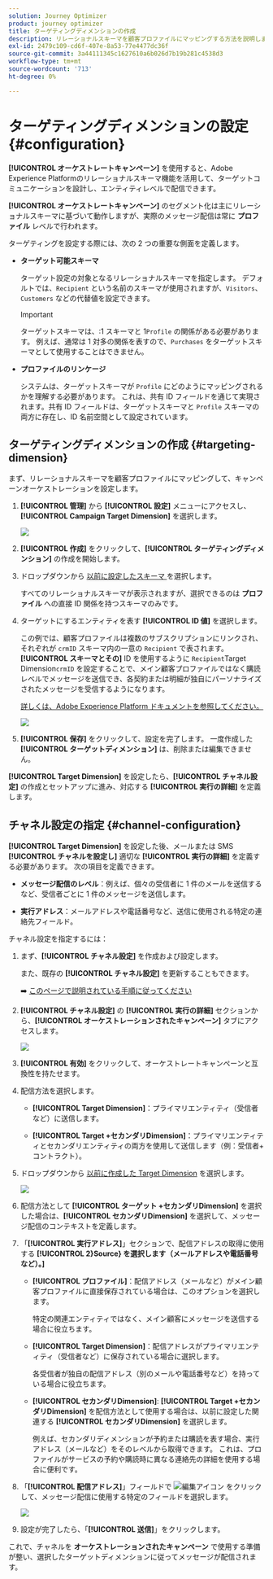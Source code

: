 ```yaml
---
solution: Journey Optimizer
product: journey optimizer
title: ターゲティングディメンションの作成
description: リレーショナルスキーマを顧客プロファイルにマッピングする方法を説明します
exl-id: 2479c109-cd6f-407e-8a53-77e4477dc36f
source-git-commit: 3a44111345c1627610a6b026d7b19b281c4538d3
workflow-type: tm+mt
source-wordcount: '713'
ht-degree: 0%

---
```



# ターゲティングディメンションの設定 {#configuration}

**[!UICONTROL オーケストレートキャンペーン]** を使用すると、Adobe Experience Platformのリレーショナルスキーマ機能を活用して、ターゲットコミュニケーションを設計し、エンティティレベルで配信できます。

**[!UICONTROL オーケストレートキャンペーン]** のセグメント化は主にリレーショナルスキーマに基づいて動作しますが、実際のメッセージ配信は常に **プロファイル** レベルで行われます。

ターゲティングを設定する際には、次の 2 つの重要な側面を定義します。

* **ターゲット可能スキーマ**

  ターゲット設定の対象となるリレーショナルスキーマを指定します。 デフォルトでは、`Recipient` という名前のスキーマが使用されますが、`Visitors`、`Customers` などの代替値を設定できます。

  >[!IMPORTANT]
  >
  > ターゲットスキーマは、:1 スキーマと 1`Profile` の関係がある必要があります。 例えば、通常は 1 対多の関係を表すので、`Purchases` をターゲットスキーマとして使用することはできません。

* **プロファイルのリンケージ**

  システムは、ターゲットスキーマが `Profile` にどのようにマッピングされるかを理解する必要があります。 これは、共有 ID フィールドを通じて実現されます。共有 ID フィールドは、ターゲットスキーマと `Profile` スキーマの両方に存在し、ID 名前空間として設定されています。

## ターゲティングディメンションの作成 {#targeting-dimension}

まず、リレーショナルスキーマを顧客プロファイルにマッピングして、キャンペーンオーケストレーションを設定します。

1. **[!UICONTROL 管理]** から **[!UICONTROL 設定]** メニューにアクセスし、**[!UICONTROL Campaign Target Dimension]** を選択します。

   ![](assets/target-dimension-1.png)

1. **[!UICONTROL 作成]** をクリックして、**[!UICONTROL ターゲティングディメンション]** の作成を開始します。

1. ドロップダウンから [ 以前に設定したスキーマ ](gs-schemas.md)&#x200B;を選択します。

   すべてのリレーショナルスキーマが表示されますが、選択できるのは **プロファイル** への直接 ID 関係を持つスキーマのみです。

1. ターゲットにするエンティティを表す **[!UICONTROL ID 値]** を選択します。

   この例では、顧客プロファイルは複数のサブスクリプションにリンクされ、それぞれが `crmID` スキーマ内の一意の `Recipient` で表されます。 **[!UICONTROL スキーマとその]** ID を使用するように `Recipient`Target Dimension`crmID` を設定することで、メイン顧客プロファイルではなく購読レベルでメッセージを送信でき、各契約または明細が独自にパーソナライズされたメッセージを受信するようになります。

   [詳しくは、Adobe Experience Platform ドキュメントを参照してください。](https://experienceleague.adobe.com/ja/docs/experience-platform/xdm/schema/composition#identity)

   ![](assets/target-dimension-2.png)

1. **[!UICONTROL 保存]** をクリックして、設定を完了します。 一度作成した **[!UICONTROL ターゲットディメンション]** は、削除または編集できません。

**[!UICONTROL Target Dimension]** を設定したら、**[!UICONTROL チャネル設定]** の作成とセットアップに進み、対応する **[!UICONTROL 実行の詳細]** を定義します。

## チャネル設定の指定 {#channel-configuration}

**[!UICONTROL Target Dimension]** を設定した後、メールまたは SMS **[!UICONTROL チャネルを設定し]** 適切な **[!UICONTROL 実行の詳細]** を定義する必要があります。 次の項目を定義できます。

* **メッセージ配信のレベル**：例えば、個々の受信者に 1 件のメールを送信するなど、受信者ごとに 1 件のメッセージを送信します。

* **実行アドレス**：メールアドレスや電話番号など、送信に使用される特定の連絡先フィールド。

チャネル設定を指定するには：

1. まず、**[!UICONTROL チャネル設定]** を作成および設定します。

   また、既存の **[!UICONTROL チャネル設定]** を更新することもできます。

   ➡️ [ このページで説明されている手順に従ってください ](../email/surface-personalization.md)

1. **[!UICONTROL チャネル設定]** の **[!UICONTROL 実行の詳細]** セクションから、**[!UICONTROL オーケストレーションされたキャンペーン]** タブにアクセスします。

   ![](assets/target-dimension-3.png)

1. **[!UICONTROL 有効]** をクリックして、オーケストレートキャンペーンと互換性を持たせます。

1. 配信方法を選択します。

   * **[!UICONTROL Target Dimension]**：プライマリエンティティ（受信者など）に送信します。

   * **[!UICONTROL Target +セカンダリDimension]**：プライマリエンティティとセカンダリエンティティの両方を使用して送信します（例：受信者+ コントラクト）。

1. ドロップダウンから [ 以前に作成した Target Dimension](#targeting-dimension) を選択します。

   ![](assets/target-dimension-4.png)

1. 配信方法として **[!UICONTROL ターゲット +セカンダリDimension]** を選択した場合は、**[!UICONTROL セカンダリDimension]** を選択して、メッセージ配信のコンテキストを定義します。

1. 「**[!UICONTROL 実行アドレス]**」セクションで、配信アドレスの取得に使用する **[!UICONTROL 2&rbrace;Source&rbrace; を選択します（メールアドレスや電話番号など）。]**

   * **[!UICONTROL プロファイル]**：配信アドレス（メールなど）がメイン顧客プロファイルに直接保存されている場合は、このオプションを選択します。

     特定の関連エンティティではなく、メイン顧客にメッセージを送信する場合に役立ちます。

   * **[!UICONTROL Target Dimension]**：配信アドレスがプライマリエンティティ（受信者など）に保存されている場合に選択します。

     各受信者が独自の配信アドレス（別のメールや電話番号など）を持っている場合に役立ちます。

   * **[!UICONTROL セカンダリDimension]**: **[!UICONTROL Target +セカンダリDimension]** を配信方法として使用する場合は、以前に設定した関連する **[!UICONTROL セカンダリDimension]** を選択します。

     例えば、セカンダリディメンションが予約または購読を表す場合、実行アドレス（メールなど）をそのレベルから取得できます。 これは、プロファイルがサービスの予約や購読時に異なる連絡先の詳細を使用する場合に便利です。

1. 「**[!UICONTROL 配信アドレス]**」フィールドで ![ 編集アイコン ](assets/do-not-localize/edit.svg) をクリックして、メッセージ配信に使用する特定のフィールドを選択します。

   ![](assets/target-dimension-4.png)

1. 設定が完了したら、「**[!UICONTROL 送信]**」をクリックします。

これで、チャネルを **オーケストレーションされたキャンペーン** で使用する準備が整い、選択したターゲットディメンションに従ってメッセージが配信されます。
